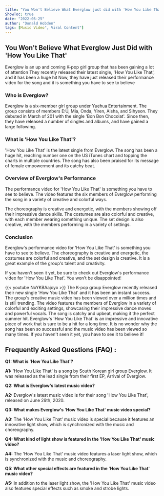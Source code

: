 ```yaml
---
title: "You Won't Believe What Everglow just did with 'How You Like That' - You Have to See it to Believe it!"
ShowToc: true 
date: "2022-05-25"
author: "Donald Hobden" 
tags: [Music Video", Viral Content"]
---
```

## You Won't Believe What Everglow Just Did with 'How You Like That'

Everglow is an up and coming K-pop girl group that has been gaining a lot of attention They recently released their latest single, 'How You Like That', and it has been a huge hit Now, they have just released their performance video for the song and it is something you have to see to believe 

### Who is Everglow?

Everglow is a six-member girl group under Yuehua Entertainment. The group consists of members E:U, Mia, Onda, Yiren, Aisha, and Sihyeon. They debuted in March of 201 with the single 'Bon Bon Chocolat'. Since then, they have released a number of singles and albums, and have gained a large following.

### What is 'How You Like That'?

'How You Like That' is the latest single from Everglow. The song has been a huge hit, reaching number one on the US iTunes chart and topping the charts in multiple countries. The song has also been praised for its message of female empowerment and its catchy beat.

### Overview of Everglow's Performance

The performance video for 'How You Like That' is something you have to see to believe. The video features the six members of Everglow performing the song in a variety of creative and colorful ways. 

The choreography is creative and energetic, with the members showing off their impressive dance skills. The costumes are also colorful and creative, with each member wearing something unique. The set design is also creative, with the members performing in a variety of settings. 

### Conclusion

Everglow's performance video for 'How You Like That' is something you have to see to believe. The choreography is creative and energetic, the costumes are colorful and creative, and the set design is creative. It is a great example of the group's talent and creativity. 

If you haven't seen it yet, be sure to check out Everglow's performance video for 'How You Like That'. You won't be disappointed!

{{< youtube NoYKBAajoyo >}} 
The K-pop group Everglow recently released their new single 'How You Like That' and it has been an instant success. The group's creative music video has been viewed over a million times and is still trending. The video features the members of Everglow in a variety of colorful and exciting settings, showcasing their impressive dance moves and powerful vocals. The song is catchy and upbeat, making it the perfect summer hit. Everglow's 'How You Like That' is an impressive and innovative piece of work that is sure to be a hit for a long time. It is no wonder why the song has been so successful and the music video has been viewed so many times. If you haven't seen it yet, you have to see it to believe it!

## Frequently Asked Questions (FAQ) :
**Q1: What is 'How You Like That'?**

**A1:** 'How You Like That' is a song by South Korean girl group Everglow. It was released as the lead single from their first EP, Arrival of Everglow.

**Q2: What is Everglow's latest music video?**

**A2:** Everglow's latest music video is for their song 'How You Like That', released on June 26th, 2020.

**Q3: What makes Everglow's 'How You Like That' music video special?**

**A3:** The 'How You Like That' music video is special because it features an innovative light show, which is synchronized with the music and choreography.

**Q4: What kind of light show is featured in the 'How You Like That' music video?**

**A4:** The 'How You Like That' music video features a laser light show, which is synchronized with the music and choreography.

**Q5: What other special effects are featured in the 'How You Like That' music video?**

**A5:** In addition to the laser light show, the 'How You Like That' music video also features special effects such as smoke and strobe lights.



